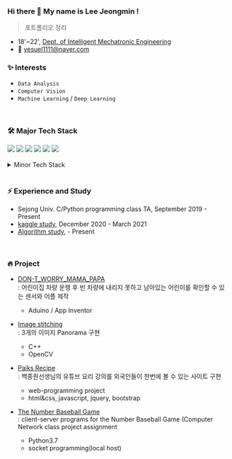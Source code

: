 ### Hi there 👋 My name is Lee Jeongmin !


> 포트폴리오 정리
- 18'~22', [Dept. of Intelligent Mechatronic Engineering](http://imc.sejong.ac.kr/page/sub2_1)
- 📨 yesuel1111@naver.com


### ✨ Interests
- `Data Analysis` 
- `Computer Vision` 
- `Machine Learning` /  `Deep Learning` 
<br>

### 🛠 Major Tech Stack
<div>
<img src="https://img.shields.io/badge/C-A8B9CC?style=flat&logo=C&logoColor=white"> 
<img src="https://img.shields.io/badge/Python-3766AB?style=flat&logo=Python&logoColor=white"> 
<img src="https://img.shields.io/badge/Pytorch-EE4C2C?style=flat&logo=pytorch&logoColor=white"> 
<img src="https://img.shields.io/badge/scikit-learn-F7931E?style=flat&logo=scikit-learn&logoColor=white">
<img src="https://img.shields.io/badge/opencv-5C3EE8?style=flat&logo=opencv&logoColor=white">
<img src="https://img.shields.io/badge/Qgis-589632?style=flat&logo=Qgis&logoColor=white">
</div>

<br>
<details>
<summary> Minor Tech Stack </summary><br>
<img src="https://img.shields.io/badge/Java-007396?style=flat&logo=java&logoColor=white">
<img src="https://img.shields.io/badge/HTML5-E34F26?style=flat&logo=html5&logoColor=white">
<img src="https://img.shields.io/badge/CSS3-1572B6?style=flat&logo=css3&logoColor=white">
<img src="https://img.shields.io/badge/Javascript-ffb13b?style=flat&logo=javascript&logoColor=white">
<img src="https://img.shields.io/badge/Arduino-00979D?style=flat&logo=Arduino&logoColor=white">
<img src="https://img.shields.io/badge/Android Studio-3DDC84?style=flat&logo=Android Studio&logoColor=white">
</div>
</details>

<br>

### ⚡ Experience and Study

- Sejong Univ. C/Python programming class TA, September 2019 - Present
- [kaggle study](https://github.com/Sejong-Kaggle-Challengers/jeongmin), December 2020 - March 2021
- [Algorithm study](https://mingxoxo.notion.site/d7644efa18864a4eab2337f5b22d0abc), - Present

<br>

### 🔥 Project

- [DON-T_WORRY_MAMA_PAPA](https://github.com/mingxoxo/SW_DON-T_WORRY_MAMA_PAPA.git)
  <br>: 어린이집 차량 운행 후 빈 차량에 내리지 못하고 남아있는 어린이를 확인할 수 있는 센서와 어플 제작
  - Aduino / App Inventor

- [Image stitching](https://mingxoxo-record.tistory.com/60)
  <br>: 3개의 이미지 Panorama 구현
  - C++
  - OpenCV

- [Paiks Recipe](https://github.com/mingxoxo/web-programming-project)
  <br>: 백종원선생님의 유튜브 요리 강의를 외국인들이 한번에 볼 수 있는 사이트 구현
  - web-programming project
  - html&css, javascript, jquery, bootstrap

- [The Number Baseball Game](https://github.com/mingxoxo/Number_baseball_game)
  <br>: client-server programs for the Number Baseball Game (Computer Network class project assignment
  - Python3.7
  - socket programming(local host)
